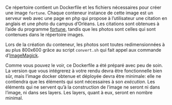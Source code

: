 Ce répertoire contient un Dockerfile et les fichiers nécessaires pour créer une image `fortune`. Chaque conteneur instance de cette image est un serveur web avec une page en php qui propose à l’utilisateur une citation en anglais et une photo du campus d’Orléans. Les citations sont obtenues à l’aide du programme [fortune](https://fr.wikipedia.org/wiki/Fortune_(logiciel)), tandis que les photos sont celles qui sont contenues dans le répertoire images.

Lors de la création du conteneur, les photos sont toutes redimensionnées à au plus 800x600 grâce au script `convert.sh` qui fait appel aux commande d’[ImageMagick](https://fr.wikipedia.org/wiki/ImageMagick).

Comme vous pouvez le voir, ce Dockerfile a été préparé avec peu de soin. La version que vous intégrerez à votre rendu devra être fonctionnelle bien sûr, mais l’image docker obtenue et déployée devra être minimale: elle ne contiendra que les éléments qui sont nécessaires à son _exécution_. Les éléments qui ne servent qu’à la construction de l’image ne seront ni dans l’image, ni dans ses layers. Les layers, quant à eux, seront en nombre minimal.
